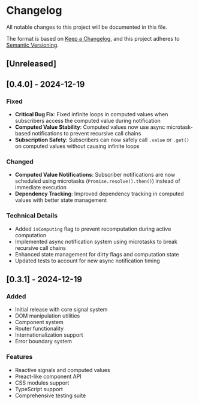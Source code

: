 # Changelog

All notable changes to this project will be documented in this file.

The format is based on [Keep a Changelog](https://keepachangelog.com/en/1.0.0/),
and this project adheres to [Semantic Versioning](https://semver.org/spec/v2.0.0.html).

## [Unreleased]

## [0.4.0] - 2024-12-19

### Fixed

- **Critical Bug Fix**: Fixed infinite loops in computed values when subscribers access the computed value during notification
- **Computed Value Stability**: Computed values now use async microtask-based notifications to prevent recursive call chains
- **Subscription Safety**: Subscribers can now safely call `.value` or `.get()` on computed values without causing infinite loops

### Changed

- **Computed Value Notifications**: Subscriber notifications are now scheduled using microtasks (`Promise.resolve().then()`) instead of immediate execution
- **Dependency Tracking**: Improved dependency tracking in computed values with better state management

### Technical Details

- Added `isComputing` flag to prevent recomputation during active computation
- Implemented async notification system using microtasks to break recursive call chains
- Enhanced state management for dirty flags and computation state
- Updated tests to account for new async notification timing

## [0.3.1] - 2024-12-19

### Added

- Initial release with core signal system
- DOM manipulation utilities
- Component system
- Router functionality
- Internationalization support
- Error boundary system

### Features

- Reactive signals and computed values
- Preact-like component API
- CSS modules support
- TypeScript support
- Comprehensive testing suite
